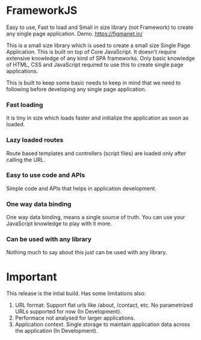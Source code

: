 # FrameworkJS
Easy to use, Fast to load and Small in size library (not Framework) to create any single page application. Demo. https://figmanet.in/

This is a small size library which is used to create a small size Single Page Application. This is built on top of Core JavaScript. It doesn't require extensive knowledge of any kind of SPA frameworks. Only basic knowledge of HTML, CSS and JavaScript required to use this to create single page applications.

This is built to keep some basic needs to keep in mind that we need to following before developing any single page application.

### Fast loading
It is tiny in size which loads faster and initialize the application as soon as loaded.

### Lazy loaded routes
Route based templates and controllers (script files) are loaded only after calling the URL.

###  Easy to use code and APIs
Simple code and APIs that helps in application development.

### One way data binding
One way data binding, means a single source of truth. You can use your JavaScript knowledge to play with it more.

### Can be used with any library
Nothing much to say about this just can be used with any library.

# Important
This release is the intial build. Has some limitations also:
1. URL format: Support flat urls like /about, /contact, etc. No parametrized URLs supported for now (In Development).
2. Performace not analysed for larger applications.
3. Application context. Single storage to maintain application data across the application (In Development).
